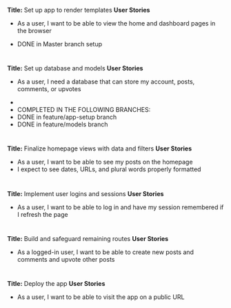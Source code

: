 **Title:** Set up app to render templates
**User Stories**
* As a user, I want to be able to view the home and dashboard pages in the browser
- DONE in Master branch setup


#
**Title:** Set up database and models
**User Stories**
* As a user, I need a database that can store my account, posts, comments, or upvotes
- 
- COMPLETED IN THE FOLLOWING BRANCHES:
- DONE in feature/app-setup branch
- DONE in feature/models branch



#
**Title:** Finalize homepage views with data and filters
**User Stories**
* As a user, I want to be able to see my posts on the homepage
* I expect to see dates, URLs, and plural words properly formatted



#
**Title:** Implement user logins and sessions
**User Stories**
* As a user, I want to be able to log in and have my session remembered if I refresh the page


#
**Title:** Build and safeguard remaining routes
**User Stories**
* As a logged-in user, I want to be able to create new posts and comments and upvote other posts


#
**Title:** Deploy the app
**User Stories**
* As a user, I want to be able to visit the app on a public URL
